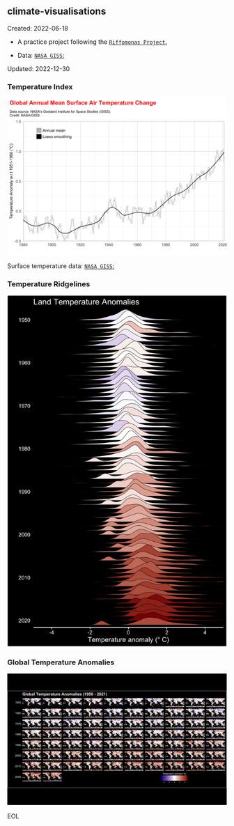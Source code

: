 ## climate-visualisations

Created: 2022-06-18

  - A practice project following the [`Riffomonas Project`.](https://www.youtube.com/c/RiffomonasProject)
  
  - Data: [`NASA GISS`:](https://data.giss.nasa.gov/gistemp/)

Updated: 2022-12-30

### Temperature Index
![](https://github.com/weiyuet/climate-visualisations/blob/main/figures/temperature-index-plot.png)

Surface temperature data: [`NASA GISS`:](https://data.giss.nasa.gov/gistemp/tabledata_v4/GLB.Ts+dSST.csv)

### Temperature Ridgelines
![](https://github.com/weiyuet/climate-visualisations/blob/main/figures/temperature-ridgelines-plot.png)

### Global Temperature Anomalies
![](https://github.com/weiyuet/climate-visualisations/blob/main/figures/temperature-global-anomaly.png)

EOL